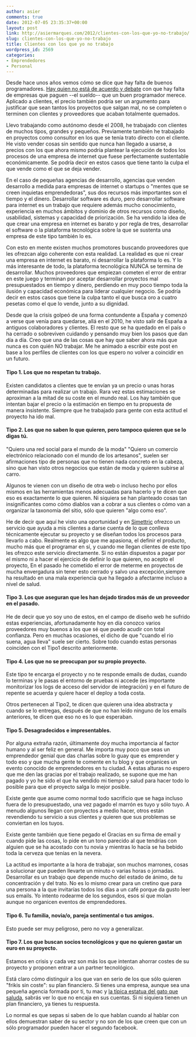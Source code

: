 ```yaml
---
author: asier
comments: true
date: 2012-07-05 23:35:37+00:00
layout: post
link: http://asiermarques.com/2012/clientes-con-los-que-yo-no-trabajo/
slug: clientes-con-los-que-yo-no-trabajo
title: Clientes con los que yo no trabajo
wordpress_id: 2569
categories:
- Emprendedores
- Personal
---
```


Desde hace unos años vemos cómo se dice que hay falta de buenos programadores. [Hay quien no está de acuerdo y debate](http://www.bonillaware.com/la-falacia-del-programador-perdido) con que hay falta de empresas que paguen --el sueldo-- que un buen programador merece. 
Aplicado a clientes, el precio también podría ser un argumento para justificar que sean tantos los proyectos que salgan mal, no se completen o terminen con clientes y proveedores que acaban totalmente quemados.

Llevo trabajando como autónomo desde el 2008, he trabajado con clientes de muchos tipos, grandes y pequeños. Previamente también he trabajado en proyectos como consultor en los que se tenía trato directo con el cliente. He visto vender cosas sin sentido que nunca han llegado a usarse, a precios con los que ahora mismo podría plantear la ejecución de todos los procesos de una empresa de internet que fuese perfectamente sustentable económicamente.
Se podría decir en estos casos que tiene tanto la culpa el que vende como el que se deja vender. 

En el caso de pequeñas agencias de desarrollo, agencias que venden desarrollo a medida para empresas de internet o startups o "mentes que se creen inquietas emprendedoras", sus dos recursos más importantes son el tiempo y el dinero. Desarrollar software es duro, pero desarrollar software para internet es un trabajo que requiere además mucho conocimiento, experiencia en muchos ámbitos y dominio de otros recursos como diseño, usabilidad, sistemas y capacidad de priorización.
Se ha vendido la idea de que crear una empresa en internet es barato y por regla de tres, desarrollar el software o la plataforma tecnológica sobre la que se sustenta una empresa de este tipo también lo es. 

Con esto en mente existen muchos promotores buscando proveedores que les ofrezcan algo coherente con esta realidad. La realidad es que ni crear una empresa en internet es barato, ni desarrollar la plataforma lo es. Y lo más interesante de todo, la plataforma tecnológica NUNCA se termina de desarrollar.
Muchos proveedores que empiezan cometen el error de entrar en este juego y terminan por aceptar desarrollar proyectos mal presupuestados en tiempo y dinero, perdiendo en muy poco tiempo toda la ilusión y capacidad económica para liderar cualquier negocio.
Se podría decir en estos casos que tiene la culpa tanto el que busca oro a cuatro pesetas como el que lo vende, junto a su dignidad.

Desde que la crisis golpeó de una forma contundente a España y comenzó a verse que venía para quedarse, allá en el 2010, he visto salir de España a antiguos colaboradores y clientes. El resto que se ha quedado en el país o ha cerrado o sobreviven cuidando y pensando muy bien los pasos que dan día a día.
Creo que una de las cosas que hay que saber ahora más que nunca es con quién NO trabajar. 
Me he animado a escribir este post en base a los perfiles de clientes con los que espero no volver a coincidir en un futuro.



#### Tipo 1. Los que no respetan tu trabajo.


Existen candidatos a clientes que te envían ya un precio o unas horas determinadas para realizar un trabajo. Rara vez estas estimaciones se aproximan a la mitad de su coste en el mundo real.
Los hay también que intentan bajar el precio o la estimación en tiempo en tu propuesta de manera insistente. Siempre que he trabajado para gente con esta actitud el proyecto ha ido mal. 



#### Tipo 2. Los que no saben lo que quieren, pero tampoco quieren que se lo digas tú.


"Quiero una red social para el mundo de la moda" "Quiero un comercio electrónico relacionado con el mundo de los artesanos", suelen ser afirmaciones tipo de personas que no tienen nada concreto en la cabeza, sino que han visto otros negocios que están de moda y quieren subirse al carro.

Algunos te vienen con un diseño de otra web o incluso hecho por ellos mismos en las herramientas menos adecuadas para hacerlo y te dicen que eso es exactamente lo que quieren.
Ni siquiera se han planteado cosas tan insignificantes como cómo diablos van a cobrar a sus clientes o cómo van a organizar la taxonomía del sitio, sólo que quieren "algo como eso".

He de decir que aquí he visto una oportunidad y en [Simettric](http://simettric.com) ofrezco un servicio que ayuda a mis clientes a darse cuenta de lo que conlleva técnicamente ejecutar su proyecto y se diseñan todos los procesos para llevarlo a cabo.
Realmente es algo que me apasiona, el definir el producto, mucho más que el programar en sí, y cuando me llegan clientes de este tipo les ofrezco este servicio directamente.
Si no están dispuestos a pagar por el mismo ni a hacer el ejercicio de definir lo que quieren, no acepto el proyecto, En el pasado he cometido el error de meterme en proyectos de mucha envergadura sin tener esto cerrado y salvo una excepción,siempre ha resultado en una mala experiencia que ha llegado a afectarme incluso a nivel de salud.



#### Tipo 3. Los que aseguran que les han dejado tirados más de un proveedor en el pasado.


He de decir que yo soy uno de estos, en el campo de diseño web he sufrido estas experiencias, afortunadamente hoy en día conozco varios proveedores muy buenos a los que sé que puedo acudir con total confianza.
Pero en muchas ocasiones, el dicho de que "cuando el rio suena, agua lleva" suele ser cierto. Sobre todo cuando estas personas coinciden con el Tipo1 descrito anteriormente.



#### Tipo 4. Los que no se preocupan por su propio proyecto.


Este tipo te encarga el proyecto y no te responde emails de dudas, cuando lo terminas y le pasas el entorno de pruebas ni accede (es importante monitorizar los logs de acceso del servidor de integración) y en el futuro de repente se acuerda y quiere hacer el deploy a toda costa.

Otros pertenecen al Tipo2, te dicen que quieren una idea abstracta y cuando se lo entregas, después de que no han leído ninguno de los emails anteriores, te dicen que eso no es lo que esperaban.



#### Tipo 5. Desagradecidos e impresentables.


Por alguna extraña razón, últimamente doy mucha importancia al factor humano y al ser feliz en general. Me importa muy poco que seas un emprendedor genial que das charlas sobre lo guay que es emprender y todo eso y que mucha gente te comente en tu blog y que organices un evento conocido de emprendedores en tu ciudad. A estas alturas no espero que me den las gracias por el trabajo realizado, se supone que me han pagado y yo he sido el que ha vendido mi tiempo y salud para hacer todo lo posible para que el proyecto salga lo mejor posible. 

Existe gente que asume como normal todo sacrificio que se haga incluso fuera de lo presupuestado, una vez pagado el marrón es tuyo y sólo tuyo.
A menudo algunos llegan con proyectos a medio hacer, otros están revendiendo tu servicio a sus clientes y quieren que sus problemas se conviertan en los tuyos.

Existe gente también que tiene pegado el Gracias en su firma de email y cuando pide las cosas, lo pide en un tono parecido al que tendrías con alguien que se ha acostado con tu novia y mientras lo hacía se ha bebido toda la cerveza que tenías en la nevera.

La actitud es importante a la hora de trabajar, son muchos marrones, cosas a solucionar que pueden llevarte un minuto o varias horas o jornadas. Desarrollar es un trabajo que depende mucho del estado de ánimo, de tu concentración y del trato.
No es lo mismo crear para un cretino que para una persona a la que invitarías todos los días a un café porque da gusto leer sus emails.
Yo intento rodearme de los segundos, esos sí que molan aunque no organicen eventos de emprendedores.



#### Tipo 6. Tu familia, novia/o, pareja sentimental o tus amigos.


Esto puede ser muy peligroso, pero no voy a generalizar.



#### Tipo 7. Los que buscan socios tecnológicos y que no quieren gastar un euro en su proyecto.


Estamos en crisis y cada vez son más los que intentan ahorrar costes de su proyecto y proponen entrar a un partner tecnológico.

Está claro cómo distinguir a los que van en serio de los que sólo quieren "frikis sin coste": su plan financiero. Si tienes una empresa, aunque sea una pequeña agencia formada por ti, tu mac y [la típica estatua del gato que saluda](http://es.wikipedia.org/wiki/Maneki-neko), sabrás ver lo que no encaja en sus cuentas. Si ni siquiera tienen un plan financiero, ya tienes tu respuesta.

Lo normal es que sepas si saben de lo que hablan cuando al hablar con ellos demuestran saber de su sector y no son de los que creen que con un sólo programador pueden hacer el segundo facebook.



